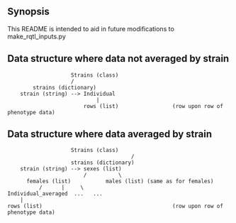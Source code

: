 ## Synopsis
This README is intended to aid in future modifications to make_rqtl_inputs.py

## Data structure where data not averaged by strain
						Strains (class)					
						/
			strains (dictionary)
		strain (string) --> Individual
                                |
							rows (list) 				(row upon row of phenotype data)
		
		
## Data structure where data averaged by strain
						Strains (class)			
	                                       /
	                    strains (dictionary)
		strain (string) --> sexes (list)
							/          \
	      females (list)           males (list)	(same as for females)
              /      |     \          
	Individual_averaged  ...   ...
        |
	rows (list) 										(row upon row of phenotype data)
